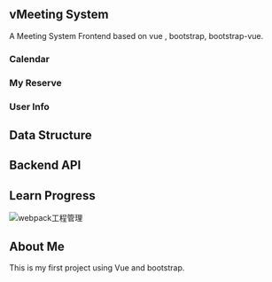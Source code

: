 

## vMeeting System
A Meeting System Frontend based on vue , bootstrap, bootstrap-vue.

### Calendar

### My Reserve

### User Info

## Data Structure

## Backend API

## Learn Progress
![webpack工程管理]()

## About Me

This is my first project using Vue and bootstrap.
